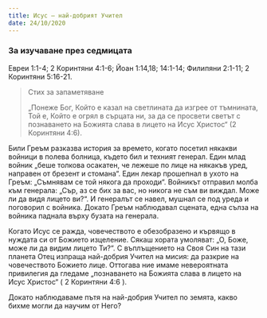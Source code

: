 ```yaml
---
title: Исус – най-добрият Учител
date: 24/10/2020
---
```


### За изучаване през седмицата
Евреи 1:1-4; 2 Коринтяни 4:1-6; Йоан 1:14,18; 14:1-14; Филипяни 2:1-11; 2 Коринтяни 5:16-21.

> <p>Стих за запаметяване</p>
> „Понеже Бог, Който е казал на светлината да изгрее от тъмнината, Той е, Който е огрял в сърцата ни, за да се просвети светът с познаването на Божията слава в лицето на Исус Христос“ (2 Коринтяни 4:6).

Били Греъм разказва история за времето, когато посетил някакви войници в полева болница, където бил и техният генерал. Един млад войник „беше толкова осакатен, че лежеше по лице на някакъв уред, направен от брезент и стомана“. Един лекар прошепнал в ухото на Греъм: „Съмнявам се той някога да проходи“. Войникът отправил молба към генерала: „Сър, аз се бих за вас, но никога не съм ви виждал. Може ли да видя лицето ви?“. И генералът се навел, мушнал се под уреда и поговорил с войника. Докато Греъм наблюдавал сцената, една сълза на войника паднала върху бузата на генерала.

Когато Исус се ражда, човечеството е обезобразено и кървящо в нуждата си от Божието изцеление. Сякаш хората умоляват: „О, Боже, може ли да видим лицето Ти?“. С въплъщението на Своя Син на тази планета Отец изпраща най-добрия Учител на мисия: да разкрие на човечеството Божието лице. Оттогава ние имаме невероятната привилегия да гледаме „познаването на Божията слава в лицето на Исус Христос“ ( 2 Коринтяни 4:6 ).

Докато наблюдаваме пътя на най-добрия Учител по земята, какво бихме могли да научим от Него?